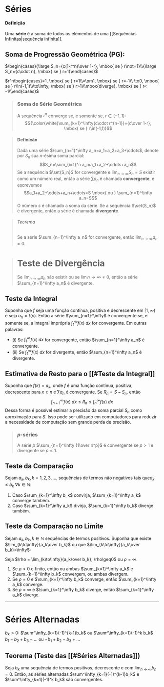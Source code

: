 # Séries
#### Definição

Uma **série** é a soma de todos os elementos de uma [[Sequências Infinitas|sequência infinita]].

## Soma de Progressão Geométrica (PG):

$\begin{cases}{\large S_n={c(1-r^n)\over 1-r}, \mbox{ se } r\not=1}\\{\large S_n={c\cdot n}, \mbox{ se } r=1}\end{cases}$

$r^n\begin{cases}=1, \mbox{ se } r=1\\=\pm1, \mbox{ se } r=-1\\ \to0, \mbox{ se } r\in(-1,1)\\\to\infty, \mbox{ se } r>1\\\mbox{diverge}, \mbox{ se } r< -1\\\end{cases}$

>### Soma de Série Geométrica
>  A sequência $r^n$ converge se, e somente se, $r\in(-1,1)$:
> $${\color{white}\sum_{k=1}^\infty{c\cdot r^{n-1}}={c\over 1-r}, \mbox{ se } r\in(-1,1)}$$

>#### Definição
>Dada uma série $\sum_{n=1}^\infty a_n=a_1+a_2+a_3+\cdots$, denote por $S_n$ sua $n$-ésima soma parcial:
>$$S_n=\sum_{i=1}^n a_i=a_1+a_2+\cdots+a_n$$
>Se a sequência $\set{S_n}$ for convergente e $\lim_{n\to\infty}S_n=S$ existir como um número real, então a série $\sum a_n$ é chamada **convergente**, e escrevemos
>$$a_1+a_2+\cdots+a_n+\cdots=S \mbox{ ou } \sum_{n=1}^\infty a_n=S$$
>O número $s$ é chamado a soma da série. Se a sequência $\set{S_n}$ é divergente, então a série é chamada **divergente**.

>###### Teorema
>Se a série $\sum_{n=1}^\infty a_n$ for convergente, então $\lim_{n\to\infty}a_n=0$.

># Teste de Divergência
>Se $\lim_{n\to\infty}a_n$ não existir ou se $\lim{n\to\infty}\not=0$, então a série $\sum_{n=1}^\infty a_n$ é divergente.

## Teste da Integral
Suponha que $f$ seja uma função contínua, positiva e decrescente em $[1,\infty)$ e seja $a_n=f(n)$. Então a série $\sum_{n=1}^\infty$ é convergente se, e somente se, a integral imprópria $\int_1^\infty f(x)\;dx$ for convergente. Em outras palavras: 

+ (i) Se $\int_1^\infty f(x) \;dx$ for convergente, então $\sum_{n=1}^\infty a_n$ é convergente.
+ (ii) Se $\int_1^\infty f(x) \;dx$ for divergente, então $\sum_{n=1}^\infty a_n$ é divergente.

## Estimativa de Resto para o [[#Teste da Integral]]
Suponha que $f(k)=a_k$, onde $f$ é uma função contínua, positiva, decrescente para $x\geq n$ e $\sum a_n$ é convergente. Se $R_n=S-S_n$, então
$$\int_{n+1}^\infty f(x)\;dx\leq R_n\leq\int_n^\infty f(x)\;dx$$
Dessa forma é possível estimar a precisão da soma parcial $S_n$ como aproximação para $S$. Isso pode ser utilizado em computadores para reduzir a necessidade de computação sem grande perda de precisão.

> ### $p$-séries
> A série $p$ $\sum_{n=1}^\infty {1\over n^p}$ é convergente se $p>1$ e divergente se $p\leq1$.

## Teste da Comparação
Sejam $a_k,b_k,k=1,2,3,\ldots$, sequências de termos não negativos tais que$a_k\leq b_k\;\forall k\in\mathbb{N}$:
1. Caso $\sum_{k=1}^\infty b_k$ convirja, $\sum_{k=1}^\infty a_k$ converge também.
2. Caso $\sum_{k=1}^\infty a_k$ divirja, $\sum_{k=1}^\infty b_k$ diverge também.

## Teste da Comparação no Limite
Sejam $a_k,b_k,k\in\mathbb{N}$ sequências de termos positivos. Suponha que existe $\lim_{k\to\infty}{a_k\over b_k}$ ou que $\lim_{k\to\infty}{a_k\over b_k}=\infty$:

Seja $\rho = \lim_{k\to\infty}{a_k\over b_k}, \rho\geq0$ ou $\rho=\infty$.
1. Se $\rho>0$ e finito, então ou ambas $\sum_{k=1}^\infty a_k$ e $\sum_{k=1}^\infty b_k$ convergem, ou ambas divergem.
2. Se $\rho=0$ e $\sum_{k=1}^\infty b_k$ converge, então $\sum_{k=1}^\infty a_k$ converge.
3. Se $\rho=\infty$ e $\sum_{k=1}^\infty b_k$ diverge, então $\sum_{k=1}^\infty a_k$ diverge.

---
# Séries Alternadas
$b_k>0:$
$\sum^\infty_{k=1}(-1)^{k-1}b_k$ ou $\sum^\infty_{k=1}(-1)^k b_k$
$b_1-b_2+b_3-\ldots$ ou $-b_1+b_2-b_3+\ldots$

## Teorema (Teste das [[#Séries Alternadas]])
Seja ${b_k}$ uma sequência de termos positivos, decrescente e com $\lim_{n\to\infty}b_n=0$. Então, as séries alternadas $\sum^\infty_{k=1}(-1)^{k-1}b_k$ e $\sum^\infty_{k=1}(-1)^k b_k$ são convergentes.